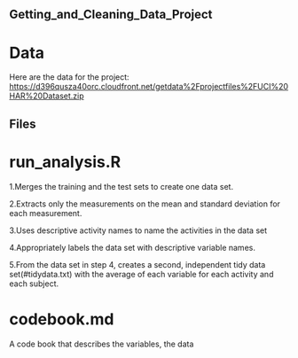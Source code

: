 ## Getting_and_Cleaning_Data_Project

# Data

Here are the data for the project:
https://d396qusza40orc.cloudfront.net/getdata%2Fprojectfiles%2FUCI%20HAR%20Dataset.zip

## Files

# run_analysis.R
1.Merges the training and the test sets to create one data set.

2.Extracts only the measurements on the mean and standard deviation for each measurement.

3.Uses descriptive activity names to name the activities in the data set

4.Appropriately labels the data set with descriptive variable names.

5.From the data set in step 4, creates a second, independent tidy data set(#tidydata.txt) with the average of each variable for each activity and each subject.

# codebook.md
A code book that describes the variables, the data

